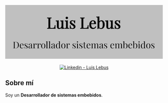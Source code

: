 [![Header](assets/banner.png "Header")](https://luislebus.github.io/portfolio)

<p align="center">
    <a href="https://www.linkedin.com/in/LuisLebus" target="blank" style="margin: 0 20px;">
      <img align="center" src="https://simpleicons.org/icons/linkedin.svg" alt="Linkedin - Luis Lebus" height="28px" width="28px" />
    </a>
</p>


## Sobre mí
Soy un **Desarrollador de sistemas embebidos**.
